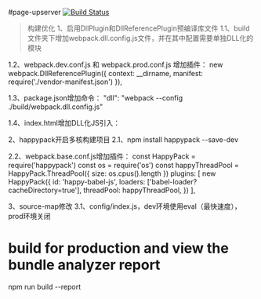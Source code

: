 #page-upserver
[![Build Status](https://travis-ci.com/cheneyweb/page-upserver.svg?branch=master)](https://travis-ci.com/cheneyweb/page-upserver)

> 构建优化
1、启用DllPlugin和DllReferencePlugin预编译库文件
1.1、build文件夹下增加webpack.dll.config.js文件，并在其中配置需要单独DLL化的模块

1.2、webpack.dev.conf.js 和 webpack.prod.conf.js 增加插件：
new webpack.DllReferencePlugin({
    context: __dirname,
    manifest: require('./vendor-manifest.json')
}),

1.3、package.json增加命令：
"dll": "webpack --config ./build/webpack.dll.config.js"

1.4、index.html增加DLL化JS引入：
<script src="/static/js/vendor.dll.js"></script>

2、happypack开启多核构建项目
2.1、npm install happypack --save-dev

2.2、webpack.base.conf.js增加插件：
const HappyPack = require('happypack')
const os = require('os')
const happyThreadPool = HappyPack.ThreadPool({ size: os.cpus().length })
plugins: [
    new HappyPack({
      id: 'happy-babel-js',
      loaders: ['babel-loader?cacheDirectory=true'],
      threadPool: happyThreadPool,
    })
  ],

3、source-map修改
3.1、config/index.js，dev环境使用eval（最快速度），prod环境关闭


# build for production and view the bundle analyzer report
npm run build --report

